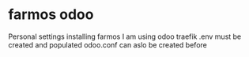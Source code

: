 # farmos odoo
Personal settings installing farmos
I am using odoo traefik 
.env must be created and populated
odoo.conf can aslo be created before


